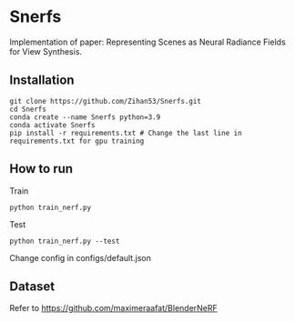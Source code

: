 # Snerfs
Implementation of paper: Representing Scenes as Neural Radiance Fields for View Synthesis.

## Installation

```
git clone https://github.com/Zihan53/Snerfs.git
cd Snerfs
conda create --name Snerfs python=3.9
conda activate Snerfs
pip install -r requirements.txt # Change the last line in requirements.txt for gpu training
```

## How to run
Train
```
python train_nerf.py
```

Test
```
python train_nerf.py --test
```

Change config in configs/default.json

## Dataset

Refer to https://github.com/maximeraafat/BlenderNeRF